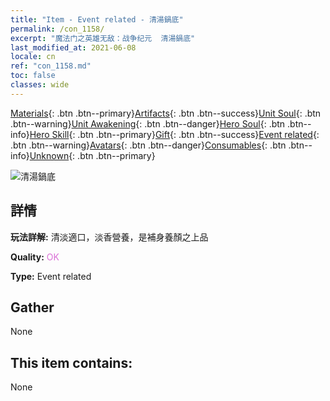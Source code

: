 ```yaml
---
title: "Item - Event related - 清湯鍋底"
permalink: /con_1158/
excerpt: "魔法门之英雄无敌：战争纪元  清湯鍋底"
last_modified_at: 2021-06-08
locale: cn
ref: "con_1158.md"
toc: false
classes: wide
---
```

 [Materials](/ItemsCN/){: .btn .btn--primary}[Artifacts](/ItemsCN/Artifacts/){: .btn .btn--success}[Unit Soul](/ItemsCN/UnitSoul/){: .btn .btn--warning}[Unit Awakening](/ItemsCN/UnitAwakening/){: .btn .btn--danger}[Hero Soul](/ItemsCN/HeroSoul/){: .btn .btn--info}[Hero Skill](/ItemsCN/HeroSkill/){: .btn .btn--primary}[Gift](/ItemsCN/Gift/){: .btn .btn--success}[Event related](/ItemsCN/Events/){: .btn .btn--warning}[Avatars](/ItemsCN/Avatars/){: .btn .btn--danger}[Consumables](/ItemsCN/Consumables/){: .btn .btn--info}[Unknown](/ItemsCN/Unknown/){: .btn .btn--primary}

 ![清湯鍋底](/images/t/i_8150001.png)

## 詳情
 **玩法詳解:** 清淡適口，淡香營養，是補身養顏之上品

 **Quality:** <span style="color: #DA70D6">OK</span>

 **Type:** Event related

## Gather

  None

## This item contains:

  None

